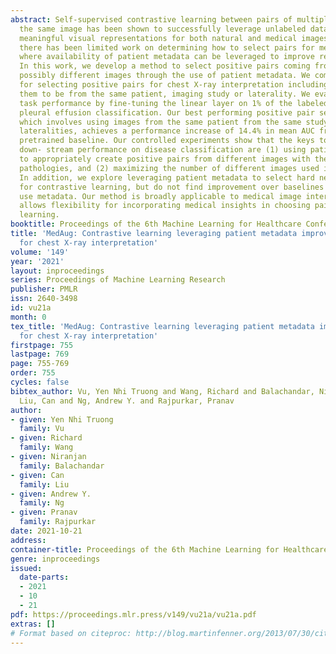 ```yaml
---
abstract: Self-supervised contrastive learning between pairs of multiple views of
  the same image has been shown to successfully leverage unlabeled data to produce
  meaningful visual representations for both natural and medical images. However,
  there has been limited work on determining how to select pairs for medical images,
  where availability of patient metadata can be leveraged to improve representations.
  In this work, we develop a method to select positive pairs coming from views of
  possibly different images through the use of patient metadata. We compare strategies
  for selecting positive pairs for chest X-ray interpretation including requiring
  them to be from the same patient, imaging study or laterality. We evaluate downstream
  task performance by fine-tuning the linear layer on 1% of the labeled dataset for
  pleural effusion classification. Our best performing positive pair selection strategy,
  which involves using images from the same patient from the same study across all
  lateralities, achieves a performance increase of 14.4% in mean AUC from the ImageNet
  pretrained baseline. Our controlled experiments show that the keys to improving
  down- stream performance on disease classification are (1) using patient metadata
  to appropriately create positive pairs from different images with the same underlying
  pathologies, and (2) maximizing the number of different images used in query pairing.
  In addition, we explore leveraging patient metadata to select hard negative pairs
  for contrastive learning, but do not find improvement over baselines that do not
  use metadata. Our method is broadly applicable to medical image interpretation and
  allows flexibility for incorporating medical insights in choosing pairs for contrastive
  learning.
booktitle: Proceedings of the 6th Machine Learning for Healthcare Conference
title: 'MedAug: Contrastive learning leveraging patient metadata improves representations
  for chest X-ray interpretation'
volume: '149'
year: '2021'
layout: inproceedings
series: Proceedings of Machine Learning Research
publisher: PMLR
issn: 2640-3498
id: vu21a
month: 0
tex_title: 'MedAug: Contrastive learning leveraging patient metadata improves representations
  for chest X-ray interpretation'
firstpage: 755
lastpage: 769
page: 755-769
order: 755
cycles: false
bibtex_author: Vu, Yen Nhi Truong and Wang, Richard and Balachandar, Niranjan and
  Liu, Can and Ng, Andrew Y. and Rajpurkar, Pranav
author:
- given: Yen Nhi Truong
  family: Vu
- given: Richard
  family: Wang
- given: Niranjan
  family: Balachandar
- given: Can
  family: Liu
- given: Andrew Y.
  family: Ng
- given: Pranav
  family: Rajpurkar
date: 2021-10-21
address:
container-title: Proceedings of the 6th Machine Learning for Healthcare Conference
genre: inproceedings
issued:
  date-parts:
  - 2021
  - 10
  - 21
pdf: https://proceedings.mlr.press/v149/vu21a/vu21a.pdf
extras: []
# Format based on citeproc: http://blog.martinfenner.org/2013/07/30/citeproc-yaml-for-bibliographies/
---
```

